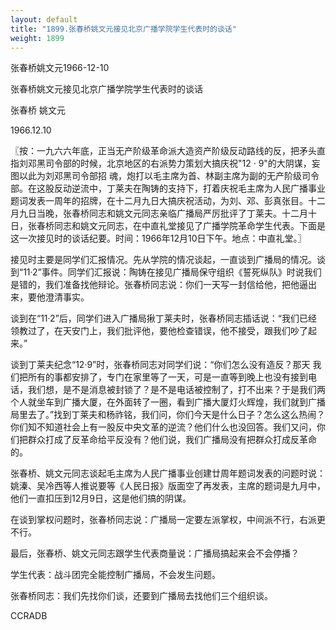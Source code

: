 ```yaml
---
layout: default
title: "1899.张春桥姚文元接见北京广播学院学生代表时的谈话"
weight: 1899
---
```


张春桥姚文元1966-12-10

张春桥姚文元接见北京广播学院学生代表时的谈话

张春桥 姚文元

1966.12.10

〖按：一九六六年底，正当无产阶级革命派大造资产阶级反动路线的反，把矛头直指刘邓黑司令部的时候，北京地区的右派势力策划大搞庆祝"12 · 9"的大阴谋，妄图以此为刘邓黑司令部招 魂，炮打以毛主席为首、林副主席为副的无产阶级司令部。在这股反动逆流中，丁莱夫在陶铸的支持下，打着庆祝毛主席为人民广播事业题词发表一周年的招牌，在十二月九日大搞庆祝活动，为刘、邓、彭真张目。十二月九日当晚，张春桥同志和姚文元同志亲临广播局严厉批评了丁莱夫。十二月十日，张春桥同志和姚文元同志，在中直礼堂接见了广播学院革命学生代表。下面是这一次接见时的谈话纪要。时间：1966年12月10日下午。地点：中直礼堂。〗

接见时主要是同学们汇报情况。先从学院的情况谈起，一直谈到广播局的情况。谈到“11·2”事件。同学们汇报说：陶铸在接见广播局保守组织《誓死纵队》时说我们是错的，我们准备找他辩论。张春桥同志说：你们一天写一封信给他，把他逼出来，要他澄清事实。

谈到在“11·2”后，同学们进入广播局揪丁莱夫时，张春桥同志插话说：“我们已经 领教过了，在天安门上，我们批评他，要他检查错误，他不接受，跟我们吵了起来。”

谈到丁莱夫纪念“12·9”时，张春桥同志对同学们说：“你们怎么没有造反？那天 我们把所有的事都安排了，专门在家里等了一天，可是一直等到晚上也没有接到电话，我们想，是不是消息被封锁了？是不是电话被控制了，打不出来？于是我们两个人就坐车到广播大厦，在外面转了一圈，看到广播大厦灯火辉煌，我们就到广播局里去了。”找到丁莱夫和杨祚铭，我们问，你们今天是什么日子？怎么这么热闹？你们知不知道社会上有一股反中央文革的逆流？他们什么也没回答。我们又问，你们把群众打成了反革命给平反没有？他们说，我们广播局没有把群众打成反革命的。

张春桥、姚文元同志谈起毛主席为人民广播事业创建廿周年题词发表的问题时说：姚溱、吴冷西等人推说要等《人民日报》版面空了再发表，主席的题词是九月中，他们一直扣压到12月9日，这是他们搞的阴谋。

在谈到掌权问题时，张春桥同志说：广播局一定要左派掌权，中间派不行，右派更不行。

最后，张春桥、姚文元同志跟学生代表商量说：广播局搞起来会不会停播？

学生代表：战斗团完全能控制广播局，不会发生问题。

张春桥同志：我们先找你们谈，还要到广播局去找他们三个组织谈。

CCRADB

